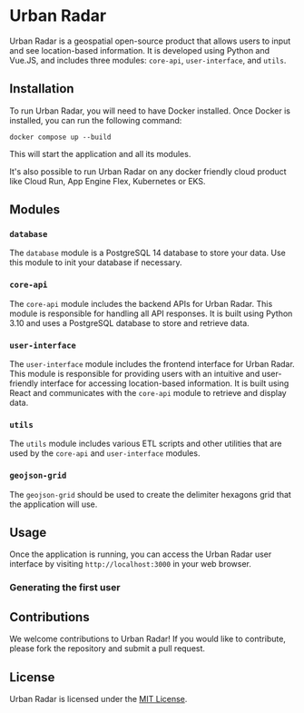 # Urban Radar

Urban Radar is a geospatial open-source product that allows users to input and see location-based information. It is developed using Python and Vue.JS, and includes three modules: `core-api`, `user-interface`, and `utils`. 

## Installation

To run Urban Radar, you will need to have Docker installed. Once Docker is installed, you can run the following command:

```
docker compose up --build
```

This will start the application and all its modules. 

It's also possible to run Urban Radar on any docker friendly cloud product like Cloud Run, App Engine Flex, Kubernetes or EKS.

## Modules

### `database`

The `database` module is a PostgreSQL 14 database to store your data. Use this module to init your database if necessary.

### `core-api`

The `core-api` module includes the backend APIs for Urban Radar. This module is responsible for handling all API responses. It is built using Python 3.10 and uses a PostgreSQL database to store and retrieve data. 

### `user-interface`

The `user-interface` module includes the frontend interface for Urban Radar. This module is responsible for providing users with an intuitive and user-friendly interface for accessing location-based information. It is built using React and communicates with the `core-api` module to retrieve and display data. 

### `utils`

The `utils` module includes various ETL scripts and other utilities that are used by the `core-api` and `user-interface` modules. 

### `geojson-grid`

The `geojson-grid` should be used to create the delimiter hexagons grid that the application will use.

## Usage

Once the application is running, you can access the Urban Radar user interface by visiting `http://localhost:3000` in your web browser. 

### Generating the first user


## Contributions

We welcome contributions to Urban Radar! If you would like to contribute, please fork the repository and submit a pull request. 

## License

Urban Radar is licensed under the [MIT License](https://opensource.org/licenses/MIT).
